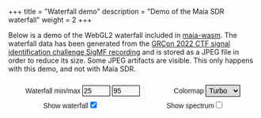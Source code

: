 +++
title = "Waterfall demo"
description = "Demo of the Maia SDR waterfall"
weight = 2
+++

<style>
/* Override some of the Zola stylesheet parameters */
main .toc {
    min-width: 0px;
    max-width: 0px;
}

.content {
    max-width: 100%;
}

:root {
    --background-color: white;
    --text-color: black;
    --line-color: black;

    --focus-outline-color: rgba(208, 208, 255, 0.5);

    --input-bg-color: #f8f8f8;
    --input-highlight-color: #e8e8ff;
    --input-bg-invalid-color: #ffb0b0;

    --button-color: #ddd;
    --button-highlight-color: #bbb;

    /* Record button */
    --record-color: #9d9;
    --record-highlight-color: #7b7;
    --stop-color: #d99;
    --stop-highlight-color: #b77;
    --stopping-color: #dd9;
}

@media (prefers-color-scheme: dark) {
    /* Dark mode */
    :root {
        --background-color: black;
        --text-color: white;
        --line-color: white;

        --focus-outline-color: rgba(208, 208, 255, 0.5);

        --input-bg-color: #222;
        --input-highlight-color: #227;
        --input-bg-invalid-color: #ffb0b0;

        --button-color: #444;
        --button-highlight-color: #777;

        /* Record button */
        --record-color: #7b7;
        --record-highlight-color: #9d9;
        --stop-color: #b77;
        --stop-highlight-color: #d99;
        --stopping-color: #bb7;
    }
}

#waterfall {
    touch-action: none;
    width: 100%;
    height: 80vh;
}

#maiasdr {
    font-family: Helvetica, Arial, sans-serif;
}

button,
input,
select,
textarea {
    font-family: inherit;
    font-size: 100%;
    box-sizing: border-box;
    padding: 0;
    margin: 0;
    outline: none;
}

textarea {
    overflow: auto;
}

button,
input,
select,
textarea {
    color: var(--text-color);
    border: 1px solid var(--line-color);
    padding: 2px;
}

input,
textarea {
    background-color: var(--input-bg-color);
}

button,
select {
    background-color: var(--button-color);
}

a:focus,
button:focus,
select:focus {
    outline: var(--focus-outline);
}

input:focus {
    background-color: var(--input-highlight-color);
}

button:hover,
select:hover {
    background-color: var(--button-highlight-color);
}

input:invalid {
    background-color: var(--input-bg-invalid-color);
}

.link_button {
    color: var(--text-color);
    text-decoration: none;
    text-align: center;
    border: 1px solid var(--line-color);
    padding: 2px;
    background-color: var(--button-color);
}

.link_button:hover {
    background-color: var(--button-highlight-color);
}

.ui {
    font-size: 0.875rem;
}

form.ui {
    display: flex;
    flex-flow: row wrap;
    align-items: center;
    justify-content: space-around;
    column-gap: 20px;
    row-gap: 10px;
    padding: 10px;
}

.ui fieldset {
    border: none;
    padding: 0;
    margin: 0;
}

.waterfall_levels input {
    width: 4em;
}
</style>

<script type="module">
import init, { make_waterfall_with_ui } from "/waterfall_example/waterfall_example.js";

async function run() {
    await init();
    make_waterfall_with_ui("waterfall");
};

run();
</script>

Below is a demo of the WebGL2 waterfall included in
[maia-wasm](https://github.com/maia-sdr/maia-sdr/tree/main/maia-wasm). The
waterfall data has been generated from the
[GRCon 2022 CTF signal identification challenge SigMF recording](https://ctf-2022.gnuradio.org/challenges#Challenge%20#1-36)
and is stored as a JPEG file in order to reduce its size. Some JPEG artifacts are visible.
This only happens with this demo, and not with Maia SDR.

<div id="maiasdr">
<canvas id="waterfall"></canvas>
<form class="ui">
  <fieldset class="waterfall_levels">
    <label for="waterfall_min">Waterfall min</label>/<label for="waterfall_max">max</label>
    <input type="number" id="waterfall_min" value="25" step="1" min="0">
    <input type="number" id="waterfall_max" value="95" step="1" min="0">
  </fieldset>
  <label>Colormap
    <select id="colormap_select">
      <option>Turbo</option>
      <option>Viridis</option>
      <option>Inferno</option>
    </select>
  </label>
  <label>Show waterfall
    <input type="checkbox" id="waterfall_show_waterfall" checked>
  </label>
  <label>Show spectrum
    <input type="checkbox" id="waterfall_show_spectrum">
  </label>
</form>
</div>
